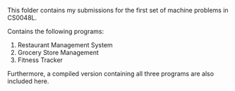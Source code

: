 This folder contains my submissions for the first set of machine problems in CS0048L.

Contains the following programs:
1. Restaurant Management System
2. Grocery Store Management
3. Fitness Tracker

Furthermore, a compiled version containing all three programs are also included here.
